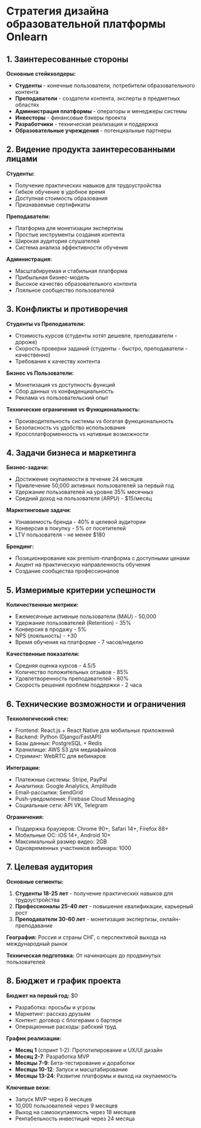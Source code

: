 # Стратегия дизайна образовательной платформы Onlearn

## 1. Заинтересованные стороны

**Основные стейкхолдеры:**
- **Студенты** - конечные пользователи, потребители образовательного контента
- **Преподаватели** - создатели контента, эксперты в предметных областях  
- **Администрация платформы** - операторы и менеджеры системы
- **Инвесторы** - финансовые бэкеры проекта
- **Разработчики** - техническая реализация и поддержка
- **Образовательные учреждения** - потенциальные партнеры

## 2. Видение продукта заинтересованными лицами

**Студенты:**
- Получение практических навыков для трудоустройства
- Гибкое обучение в удобное время
- Доступная стоимость образования
- Признаваемые сертификаты

**Преподаватели:**
- Платформа для монетизации экспертизы
- Простые инструменты создания контента
- Широкая аудитория слушателей
- Система анализа эффективности обучения

**Администрация:**
- Масштабируемая и стабильная платформа
- Прибыльная бизнес-модель
- Высокое качество образовательного контента
- Лояльное сообщество пользователей

## 3. Конфликты и противоречия

**Студенты vs Преподаватели:**
- Стоимость курсов (студенты хотят дешевле, преподаватели - дороже)
- Скорость проверки заданий (студенты - быстро, преподаватели - качественно)
- Требования к качеству контента

**Бизнес vs Пользователи:**
- Монетизация vs доступность функций
- Сбор данных vs конфиденциальность
- Реклама vs пользовательский опыт

**Технические ограничения vs Функциональность:**
- Производительность системы vs богатая функциональность
- Безопасность vs удобство использования
- Кроссплатформенность vs нативные возможности

## 4. Задачи бизнеса и маркетинга

**Бизнес-задачи:**
- Достижение окупаемости в течение 24 месяцев
- Привлечение 50,000 активных пользователей за первый год
- Удержание пользователей на уровне 35% месячных
- Средний доход на пользователя (ARPU) - $15/месяц

**Маркетинговые задачи:**
- Узнаваемость бренда - 40% в целевой аудитории
- Конверсия в покупку - 5% от посетителей
- LTV пользователя - не менее $180

**Брендинг:**
- Позиционирование как premium-платформа с доступными ценами
- Акцент на практическую направленность обучения
- Создание сообщества профессионалов

## 5. Измеримые критерии успешности

**Количественные метрики:**
- Ежемесячные активные пользователи (MAU) - 50,000
- Удержание пользователей (Retention) - 35%
- Конверсия в продажу - 5%
- NPS (лояльность) - +30
- Время обучения на платформе - 7 часов/неделю

**Качественные показатели:**
- Средняя оценка курсов - 4.5/5
- Количество положительных отзывов - 85%
- Удовлетворенность преподавателей - 80%
- Скорость решения проблем поддержки - 2 часа

## 6. Технические возможности и ограничения

**Технологический стек:**
- Frontend: React.js + React Native для мобильных приложений
- Backend: Python (Django/FastAPI)
- Базы данных: PostgreSQL + Redis
- Хранилище: AWS S3 для медиафайлов
- Стриминг: WebRTC для вебинаров

**Интеграции:**
- Платежные системы: Stripe, PayPal
- Аналитика: Google Analytics, Amplitude
- Email-рассылки: SendGrid
- Push-уведомления: Firebase Cloud Messaging
- Социальные сети: API VK, Telegram

**Ограничения:**
- Поддержка браузеров: Chrome 90+, Safari 14+, Firefox 88+
- Мобильные ОС: iOS 14+, Android 10+
- Максимальный размер видео: 2GB
- Одновременных участников вебинара: 1000

## 7. Целевая аудитория

**Основные сегменты:**
1. **Студенты 18-25 лет** - получение практических навыков для трудоустройства
2. **Профессионалы 25-40 лет** - повышение квалификации, карьерный рост  
3. **Преподаватели 30-60 лет** - монетизация экспертизы, онлайн-преподавание

**География:** Россия и страны СНГ, с перспективой выхода на международный рынок

**Техническая подготовка:** От начинающих до продвинутых пользователей

## 8. Бюджет и график проекта

**Бюджет на первый год:** $0
- Разработка: просьбы и угрозы
- Маркетинг: рассказ друзьям
- Контент: договор с блогерами о бартере
- Операционные расходы: рабский труд

**График реализации:**
- **Месяц 1** (спринт 1-2): Прототипирование и UX/UI дизайн
- **Месяц 2-7**: Разработка MVP
- **Месяцы 7-9**: Бета-тестирование и доработки
- **Месяцы 10-12**: Запуск и масштабирование
- **Месяцы 13-24**: Развитие платформы и выход на окупаемость

**Ключевые вехи:**
- Запуск MVP через 6 месяцев
- 10,000 пользователей через 9 месяцев  
- Выход на самоокупаемость через 18 месяцев
- Рентабельность инвестиций через 24 месяца